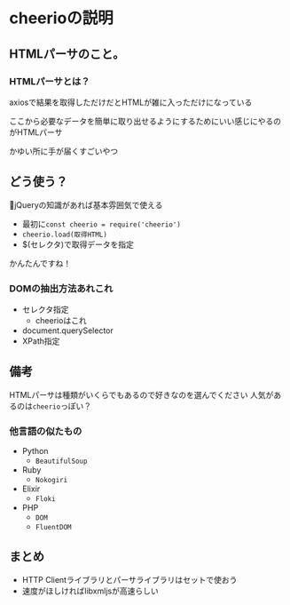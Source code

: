 # cheerioの説明

## HTMLパーサのこと。

### HTMLパーサとは？

axiosで結果を取得しただけだとHTMLが雑に入っただけになっている

ここから必要なデータを簡単に取り出せるようにするためにいい感じにやるのがHTMLパーサ

かゆい所に手が届くすごいやつ

## どう使う？

jQueryの知識があれば基本雰囲気で使える

- 最初に`const cheerio = require('cheerio')`
- `cheerio.load(取得HTML)`
- $(セレクタ)で取得データを指定

かんたんですね！

### DOMの抽出方法あれこれ

- セレクタ指定
  - cheerioはこれ
- document.querySelector
- XPath指定

## 備考

HTMLパーサは種類がいくらでもあるので好きなのを選んでください
人気があるのは`cheerio`っぽい？


### 他言語の似たもの

- Python
  - `BeautifulSoup`
- Ruby
  - `Nokogiri`
- Elixir
  - `Floki`
- PHP
  - `DOM`
  - `FluentDOM`


## まとめ
- HTTP Clientライブラリとパーサライブラリはセットで使おう
- 速度がほしければlibxmljsが高速らしい